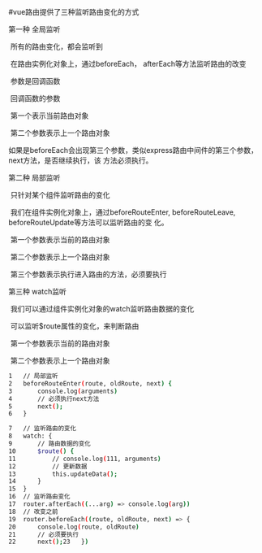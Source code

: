 #vue路由提供了三种监听路由变化的方式

第一种 全局监听

​	所有的路由变化，都会监听到

​	在路由实例化对象上，通过beforeEach， afterEach等方法监听路由的改变

​		参数是回调函数

​			回调函数的参数

​					第一个表示当前路由对象

​					第二个参数表示上一个路由对象

​					如果是beforeEach会出现第三个参数，类似express路由中间件的第三个参数，next方法，是否继续执行，该					方法必须执行。

第二种 局部监听

​		只针对某个组件监听路由的变化

​		我们在组件实例化对象上，通过beforeRouteEnter, beforeRouteLeave, beforeRouteUpdate等方法可以监听路由的变		化。

​				第一个参数表示当前的路由对象

​				第二个参数表示上一个路由对象

​				第三个参数表示执行进入路由的方法，必须要执行

第三种 watch监听

​			我们可以通过组件实例化对象的watch监听路由数据的变化

​			可以监听$route属性的变化，来判断路由

​				第一个参数表示当前的路由对象

​				第二个参数表示上一个路由对象

```bash
1	// 局部监听
2	beforeRouteEnter(route, oldRoute, next) {
3		console.log(arguments)
4		// 必须执行next方法
5		next();
6	}

7	// 监听路由的变化
8	watch: {
9		// 路由数据的变化
10		$route() {
11			// console.log(111, arguments)
12			// 更新数据
13			this.updateData();
14		}
15	}
16	// 监听路由变化
17	router.afterEach((...arg) => console.log(arg))
18	// 改变之前
19	router.beforeEach((route, oldRoute, next) => {
20		console.log(route, oldRoute)
21		// 必须要执行
22		next();23	})

```














